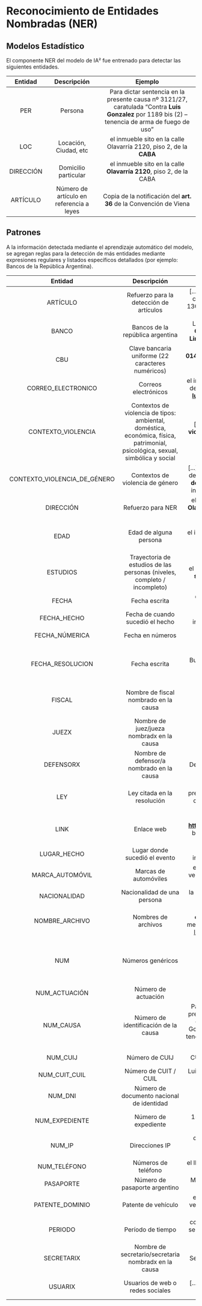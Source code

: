 # Reconocimiento de Entidades Nombradas (NER)

## Modelos Estadístico

El componente NER del modelo de IA² fue entrenado para detectar las siguientes entidades.

| Entidad         | Descripción                               | Ejemplo                                                                                                                                                         |
| :-------------: | :---------------------------------------: | :-----------------------------------------------------------------------------------------------------------------------------------------------------------:   |
| PER             | Persona                                   | Para dictar sentencia en la presente causa nº 3121/27, caratulada “Contra **Luis Gonzalez** por 1189 bis (2) – tenencia de arma de fuego de uso”                |
| LOC             | Locación, Ciudad, etc                     | el inmueble sito en la calle Olavarría 2120, piso 2, de la **CABA**                                                                                             |
| DIRECCIÓN       | Domicilio particular                      | el inmueble sito en la calle **Olavarría 2120**, piso 2, de la CABA                                                                                             |
| ARTÍCULO        | Número de artículo en referencia a leyes  | Copia de la notificación del **art. 36** de la Convención de Viena                                                                                              |

## Patrones

A la información detectada mediante el aprendizaje automático del modelo, se agregan reglas para la detección de más entidades mediante expresiones regulares y listados específicos detallados (por ejemplo: Bancos de la República Argentina).

| Entidad                       | Descripción                                                                                                                     | Ejemplo                                                                                                                                           | Referencia                                                                                                                          | Pipeline          |
| :---------------------------: | :-----------------------------------------------------------------------------------------------------------------------------: | :-----------------------------------------------------------------------------------------------------------------------------------------------: | :---------------------------------------------------------------------------------------------------------------------------------: | :---------------: |
| ARTÍCULO                      | Refuerzo para la detección de artículos                                                                                         | [...] de aplicación supletoria conforme artículos 1300, 1301 y 1302, en virtud de su leyes [...]                                                  |                                                                                                                                     | Entity Matcher    |
| BANCO                         | Bancos de la república argentina                                                                                                | La imputada fue al **Banco Credicoop Cooperativo Limitado** a hacer un trámite                                                                    | [Bancos soportados](pipeline_components/entity_ruler.py#L61)                                                                        | Ruler             |
| CBU                           | Clave bancaria uniforme (22 caracteres numéricos)                                                                               | La cuenta con CBU **0140323501111111500292** del Banco Credicoop Cooperativo Limitado                                                             | 22 digitos seguidos                                                                                                                 | Ruler             |
| CORREO_ELECTRONICO            | Correos electrónicos                                                                                                            | el imputado envió dicho texto desde el correo electrónico **luis_gonzales@mail.com**                                                              | [Formato](https://github.com/explosion/spaCy/blob/047fb9f8b8cfe99abc8455aa990fa2c2dd3d4c84/spacy/lang/lex_attrs.py#L10)             | Ruler             |
| CONTEXTO_VIOLENCIA            | Contextos de violencia de tipos: ambiental, doméstica, económica, física, patrimonial, psicológica, sexual, simbólica y social  | [...] incluso se refirió a la **violencia doméstica** sufrida por [...]                                                                           |                                                                                                                                     | Entity Matcher    |
| CONTEXTO_VIOLENCIA_DE_GÉNERO  | Contextos de violencia de género                                                                                                | [...] debe enmarcarse dentro de un contexto de **violencia de género** y de protección integral de las mujeres [...]                              |                                                                                                                                     | Entity Matcher    |
| DIRECCIÓN                     | Refuerzo para NER                                                                                                               | el inmueble sito en la calle **Olavarría 2120**, piso 2, de la CABA                                                                               |                                                                                                                                     | Custom            |
| EDAD                          | Edad de alguna persona                                                                                                          | el imputado tiene **21** años de edad| Número seguidos de *años* y que contiene *edad* en oración                                                 |                                                                                                                                     | Custom            |
| ESTUDIOS                      | Trayectoria de estudios de las personas (niveles, completo / incompleto)                                                        | el imputado posee **estudios secundarios completos**                                                                                              | [Combinaciones soportadas](pipeline_components/entity_ruler.py#L350)                                                                | Ruler             |
| FECHA                         | Fecha escrita                                                                                                                   | Que el día **3 de julio** del corriente año                                                                                                       | [Combinaciones soportadas](pipeline_components/entity_ruler.py#L399)                                                                | Ruler             |
| FECHA_HECHO                   | Fecha de cuando sucedió el hecho                                                                                                | Solo identificable por intervención de personas                                                                                                   |                                                                                                                                     | Etiquetado Manual |
| FECHA_NÚMERICA                | Fecha en números                                                                                                                | Que el **03/07/2021** la situación sea aclarada                                                                                                   | [Formatos soportados](pipeline_components/entity_ruler.py#L380)                                                                     | Ruler             |
| FECHA_RESOLUCION              | Fecha escrita                                                                                                                   | Buenos Aires, **3 de julio del 2020**                                                                                                             | Primera fecha que aparece (primeros tokens, o entre las 1eras entidades si antes hay loc o cuij)                                    | Custom            |
| FISCAL                        | Nombre de fiscal nombrado en la causa                                                                                           | Fiscal: **Maria Gonzalez**                                                                                                                        | *Fiscal* o *fiscalía* antes de identificación como *PER*                                                                            | Custom            |
| JUEZX                         | Nombre de juez/jueza nombradx en la causa                                                                                       | Juez: **Luis Gonzalez**                                                                                                                           | *Juez* antes de identificación como *PER*                                                                                           | Custom            |
| DEFENSORX                     | Nombre de defensor/a nombrado en la causa                                                                                       | Defensora: **Maria Gonzalez**                                                                                                                     | *Defensor* o *Defensora* antes de  identificación como *PER*                                                                        | Custom            |
| LEY                           | Ley citada en la resolución                                                                                                     | otros elementos presuntamente constitutivos de una infracción a la ley **23737**                                                                  | Palabra *ley* antes de número                                                                                                       | Custom            |
| LINK                          | Enlace web                                                                                                                      | ingresó al sitio **https://www.google.com/** y buscó las palabras “como armar una bomba”                                                          | [Formato soportado](https://github.com/explosion/spaCy/blob/047fb9f8b8cfe99abc8455aa990fa2c2dd3d4c84/spacy/lang/lex_attrs.py#L124)  | Ruler             |
| LUGAR_HECHO                   | Lugar donde sucedió el evento                                                                                                   | Solo identificable por intervención de personas                                                                                                   |                                                                                                                                     | Etiquetado Manual |
| MARCA_AUTOMÓVIL               | Marcas de automóviles                                                                                                           | el imputado manejaba un vehículo marca **volkswagen** con patente FHG-456                                                                         | [Marcas soportadas](pipeline_components/entity_ruler.py#L1)                                                                         | Ruler             |
| NACIONALIDAD                  | Nacionalidad de una persona                                                                                                     | la imputada de nacionalidad argentina                                                                                                             | [Soportadas](pipeline_components/entity_ruler.py#L487)                                                                              | Ruler             |
| NOMBRE_ARCHIVO                | Nombres de archivos                                                                                                             | envió el archivo **carta_documento.docx** mediante el correo eletrónico luis_gonzalez@mail.com                                                    | [Tipos soportados, incluye extensión](pipeline_components/entity_ruler.py#L594)                                                     | Ruler             |
| NUM                           | Números genéricos                                                                                                               | Cualquier otra entidad númerica                                                                                                                   | Cualquier otro número que no haga referencia a páginas, articulos y unidades de medida                                              | Entity Matcher    |
| NUM_ACTUACIÓN                 | Número de actuación                                                                                                             | Actuación Nro: **15221125/2020**                                                                                                                  | Palabra vecina tiene *nro actuación*                                                                                                | Custom            |
| NUM_CAUSA                     | Número de identificación de la causa                                                                                            | Para dictar sentencia en la presente causa nº **3121/27**, caratulada “Contra Luis Gonzalez por 1189 bis (2) – tenencia de arma de fuego de uso”  | Cuando encuentra *caso* o *n° causa* previamente                                                                                    | Custom            |
| NUM_CUIJ                      | Número de CUIJ                                                                                                                  | CUIJ: **C-01-00480932-3**                                                                                                                         | Palabra vecina es CUIJ                                                                                                              | Ruler, Custom     |
| NUM_CUIT_CUIL                 | Número de CUIT / CUIL                                                                                                           | Luis Gonzalez con CUIT **20-32481145-7**                                                                                                          | [Formato soportado](pipeline_components/entity_ruler.py#L593)                                                                       | Ruler             |
| NUM_DNI                       | Número de documento nacional de identidad                                                                                       | Luis Gonzalez, DNI **32.481.145**                                                                                                                 | [Formatos soportados](pipeline_components/entity_ruler.py#L361)                                                                     | Ruler             |
| NUM_EXPEDIENTE                | Número de expediente                                                                                                            | 15) Copias del expediente **9123/2011**;                                                                                                          | Palabras vecinas tiene *n°* y/o *expediente*                                                                                        | Custom            |
| NUM_IP                        | Direcciones IP                                                                                                                  | desde un dispositivo con dirección IP **200.111.111.111**                                                                                         | [Formatos soportados](pipeline_components/entity_ruler.py#L374)                                                                     | Ruler, Custom     |
| NUM_TELÉFONO                  | Números de teléfono                                                                                                             | el llamado se realizó desde el **4123-4123**                                                                                                      | [Formatos soportados](pipeline_components/entity_ruler.py#L367)                                                                     | Ruler, Custom     |
| PASAPORTE                     | Número de pasaporte argentino                                                                                                   | Maria Gonzalez, pasaporte nro **ABC123456**                                                                                                       | [Formato soportado](pipeline_components/entity_ruler.py#L596)                                                                       | Ruler             |
| PATENTE_DOMINIO               | Patente de vehículo                                                                                                             | el imputado manejaba un vehículo marca volkswagen con patente **FHG-456**                                                                         | [Formatos soportados](pipeline_components/entity_ruler.py#L330)                                                                     | Ruler             |
| PERIODO                       | Período de tiempo                                                                                                               | con prisión de **seis años**, si se tratare de un instrumento privado                                                                             | [Formatos soportados](pipeline_components/entity_custom.py#L5)                                                                      | Custom            |
| SECRETARIX                    | Nombre de secretario/secretaria nombradx en la causa                                                                            | Secretaria: **María Gonzalez**                                                                                                                    | *Secretario* antes de identificación como *PER*                                                                                     | Custom            |
| USUARIX                       | Usuarios de web o redes sociales                                                                                                | [...] del usuario "juan21" de red social [...]                                                                                                    | Soporta patrón *del usuario "nombredelusuario"*                                                                                     | Ruler             |
